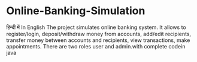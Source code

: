 # Online-Banking-Simulation
हिन्दी में In English The project simulates online banking system. It allows to register/login, deposit/withdraw money from accounts, add/edit recipients, transfer money between accounts and recipients, view transactions, make appointments. There are two roles user and admin.with complete codein java
